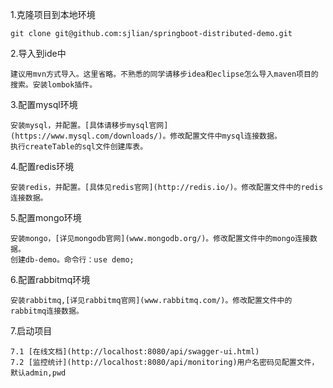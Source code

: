 1.克隆项目到本地环境


    git clone git@github.com:sjlian/springboot-distributed-demo.git

2.导入到ide中


    建议用mvn方式导入。这里省略。不熟悉的同学请移步idea和eclipse怎么导入maven项目的搜索。安装lombok插件。

3.配置mysql环境


    安装mysql，并配置。[具体请移步mysql官网](https://www.mysql.com/downloads/)。修改配置文件中mysql连接数据。
    执行createTable的sql文件创建库表。

4.配置redis环境


    安装redis，并配置。[具体见redis官网](http://redis.io/)。修改配置文件中的redis连接数据。

5.配置mongo环境


    安装mongo，[详见mongodb官网](www.mongodb.org/)。修改配置文件中的mongo连接数据。
    创建db-demo。命令行：use demo;

6.配置rabbitmq环境


    安装rabbitmq,[详见rabbitmq官网](www.rabbitmq.com/)。修改配置文件中的rabbitmq连接数据。


7.启动项目

    7.1 [在线文档](http://localhost:8080/api/swagger-ui.html)
    7.2 [监控统计](http://localhost:8080/api/monitoring)用户名密码见配置文件，默认admin,pwd
